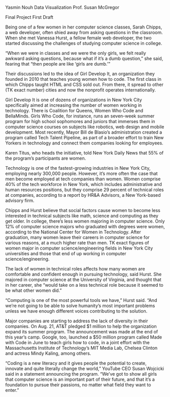 Yasmin Nouh
Data Visualization 
Prof. Susan McGregor 

Final Project
First Draft

Being one of a few women in her computer science classes, Sarah Chipps, a web developer, often shied away from asking questions in the classroom. When she met Vanessa Hurst, a fellow female web developer, the two started discussing the challenges of studying computer science in college. 

“When we were in classes and we were the only girls, we felt really awkward asking questions, because what if it’s a dumb question,” she said, fearing that “then people are like ‘girls are dumb.’” 

Their discussions led to the idea of Girl Develop It, an organization they founded in 2010 that teaches young women how to code. The first class in which Chipps taught HTML and CSS sold out. From there, it spread to other (TK exact number) cities and now the nonprofit operates internationally. 

Girl Develop It is one of dozens of organizations in New York City specifically aimed at increasing the number of women working in technology. There is Coalition for Queens, Women Who Code and BellaMinds. Girls Who Code, for instance, runs an seven-week summer program for high school sophomores and juniors that immerses them in computer science courses on subjects like robotics, web design and mobile development. Most recently, Mayor Bill de Blasio’s administration created a program called Tech Talent Pipeline, as part of a broader effort to train New Yorkers in technology and connect them companies looking for employees. 

Karen Titus, who heads the initiative, told New York Daily News that 55% of the program’s participants are women. 

Technology is one of the fastest-growing industries in New York City, employing nearly 300,000 people. However, it’s more often the case that men become employed at tech companies than women. Women comprise 40% of the tech workforce in New York, which includes administrative and human resources positions, but they comprise 29 percent of technical roles at companies, according to a report by HR&A Advisors, a New York-based advisory firm. 

Chipps and Hurst believe that social factors cause women to become less interested in technical subjects like math, science and computing as they get older. In college, there’s less women majoring in computer science. Only 12% of computer science majors who graduated with degrees were women, according to the National Center for Women in Technology. After graduation, many women leave their careers in computer science for various reasons, at a much higher rate than men. TK exact figures of women major in computer science/engineering fields in New York City universities and those that end of up working in computer science/engineering. 

The lack of women in technical roles affects how many women are comfortable and confident enough in pursuing technology, said Hurst. She majored in computer science at the University of Virginia, and thought that in her career, she “would take on a less technical role because it seemed to be what other women did.” 

“Computing is one of the most powerful tools we have,” Hurst said. “And we’re not going to be able to solve humanity’s most important problems unless we have enough different voices contributing to the solution. 

Major companies are starting to address the lack of diversity in their companies. On Aug. 21, AT&T pledged $1 million to help the organization expand its summer program. The announcement was made at the end of this year’s camp. Google, too, launched a $50 million program called Made with Code in June to teach girls how to code, in a joint effort with the Massachusetts Institute of Technology’s MIT Media Lab, Chelsea Clinton and actress Mindy Kaling, among others.

“Coding is a new literacy and it gives people the potential to create, innovate and quite literally change the world,” YouTube CEO Susan Wojcicki said in a statement announcing the program. “We’ve got to show all girls that computer science is an important part of their future, and that it’s a foundation to pursue their passions, no matter what field they want to enter.”


